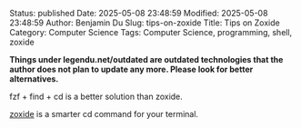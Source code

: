 Status: published
Date: 2025-05-08 23:48:59
Modified: 2025-05-08 23:48:59
Author: Benjamin Du
Slug: tips-on-zoxide
Title: Tips on Zoxide
Category: Computer Science
Tags: Computer Science, programming, shell, zoxide

**Things under legendu.net/outdated are outdated technologies that the author does not plan to update any more. Please look for better alternatives.**


fzf + find + cd is a better solution than zoxide. 

[zoxide](https://crates.io/crates/zoxide)
is a smarter cd command for your terminal.
